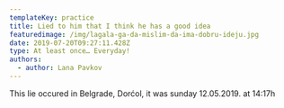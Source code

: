 ```yaml
---
templateKey: practice
title: Lied to him that I think he has a good idea
featuredimage: /img/lagala-ga-da-mislim-da-ima-dobru-ideju.jpg
date: 2019-07-20T09:27:11.428Z
type: At least once… Everyday!
authors:
  - author: Lana Pavkov
---
```

This lie occured in Belgrade, Dorćol, it was sunday 12.05.2019. at 14:17h
